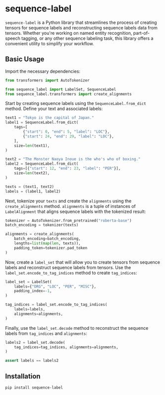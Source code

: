 # sequence-label

`sequence-label` is a Python library that streamlines the process of creating tensors for sequence labels and reconstructing sequence labels data from tensors. Whether you're working on named entity recognition, part-of-speech tagging, or any other sequence labeling task, this library offers a convenient utility to simplify your workflow.

## Basic Usage

Import the necessary dependencies:

```py
from transformers import AutoTokenizer

from sequence_label import LabelSet, SequenceLabel
from sequence_label.transformers import create_alignments
```

Start by creating sequence labels using the `SequenceLabel.from_dict` method. Define your text and associated labels:

```py
text1 = "Tokyo is the capital of Japan."
label1 = SequenceLabel.from_dict(
    tags=[
        {"start": 0, "end": 5, "label": "LOC"},
        {"start": 24, "end": 29, "label": "LOC"},
    ],
    size=len(text1),
)

text2 = "The Monster Naoya Inoue is the who's who of boxing."
label2 = SequenceLabel.from_dict(
    tags=[{"start": 12, "end": 23, "label": "PER"}],
    size=len(text2),
)

texts = (text1, text2)
labels = (label1, label2)
```

Next, tokenize your `texts` and create the `alignments` using the `create_alignments` method. `alignments` is a tuple of instances of `LabelAlignment` that aligns sequence labels with the tokenized result:

```py
tokenizer = AutoTokenizer.from_pretrained("roberta-base")
batch_encoding = tokenizer(texts)

alignments = create_alignments(
    batch_encoding=batch_encoding,
    lengths=list(map(len, texts)),
    padding_token=tokenizer.pad_token
)
```

Now, create a `label_set` that will allow you to create tensors from sequence labels and reconstruct sequence labels from tensors. Use the `label_set.encode_to_tag_indices` method to create `tag_indices`:

```py
label_set = LabelSet(
    labels={"ORG", "LOC", "PER", "MISC"},
    padding_index=-1,
)

tag_indices = label_set.encode_to_tag_indices(
    labels=labels,
    alignments=alignments,
)
```

Finally, use the `label_set.decode` method to reconstruct the sequence labels from `tag_indices` and `alignments`:

```py
labels2 = label_set.decode(
    tag_indices=tag_indices, alignments=alignments,
)

assert labels == labels2
```

## Installation

```
pip install sequence-label
```
